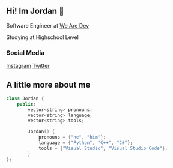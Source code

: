 ## Hi! Im Jordan 👋
 Software Engineer at [We Are Dev](https://wearedev.xyz) 
 
 Studying at Highschool Level
### Social Media
 [Instagram](https://instagram.com/ayamgepreklovers911) 
 [Twitter](https://x.com/jordanisadev) 
## A little more about me
```cpp
class Jordan {
    public:
        vector<string> pronouns;
        vector<string> language;
        vector<string> tools;

        Jordan() {
            pronouns = {"he", "him"};
            language = {"Python", "C++", "C#"};
            tools = {"Visual Studio", "Visual Studio Code"};
        }
};
```
